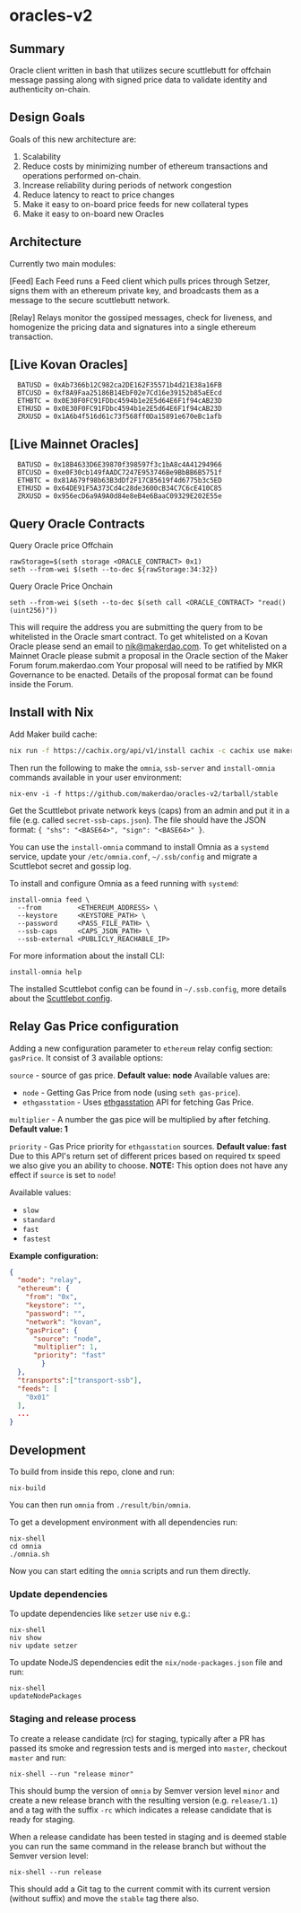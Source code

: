 # oracles-v2

## Summary

Oracle client written in bash that utilizes secure scuttlebutt for offchain message passing along with signed price data to validate identity and authenticity on-chain.

## Design Goals

Goals of this new architecture are:
  1. Scalability
  2. Reduce costs by minimizing number of ethereum transactions and operations performed on-chain.
  3. Increase reliability during periods of network congestion
  4. Reduce latency to react to price changes
  5. Make it easy to on-board price feeds for new collateral types
  6. Make it easy to on-board new Oracles

## Architecture
Currently two main modules:

[Feed]
Each Feed runs a Feed client which pulls prices through Setzer, signs them with an ethereum private key, and broadcasts them as a message to the secure scuttlebutt network.

[Relay]
Relays monitor the gossiped messages, check for liveness, and homogenize the pricing data and signatures into a single ethereum transaction.

## [Live Kovan Oracles]
      BATUSD = 0xAb7366b12C982ca2DE162F35571b4d21E38a16FB
      BTCUSD = 0xf8A9Faa25186B14EbF02e7Cd16e39152b85aEEcd
      ETHBTC = 0x0E30F0FC91FDbc4594b1e2E5d64E6F1f94cAB23D
      ETHUSD = 0x0E30F0FC91FDbc4594b1e2E5d64E6F1f94cAB23D
      ZRXUSD = 0x1A6b4f516d61c73f568ff0Da15891e670eBc1afb

## [Live Mainnet Oracles]
      BATUSD = 0x18B4633D6E39870f398597f3c1bA8c4A41294966
      BTCUSD = 0xe0F30cb149fAADC7247E953746Be9BbBB6B5751f
      ETHBTC = 0x81A679f98b63B3dDf2F17CB5619f4d6775b3c5ED
      ETHUSD = 0x64DE91F5A373Cd4c28de3600cB34C7C6cE410C85
      ZRXUSD = 0x956ecD6a9A9A0d84e8eB4e6BaaC09329E202E55e

## Query Oracle Contracts

Query Oracle price Offchain   
```
rawStorage=$(seth storage <ORACLE_CONTRACT> 0x1)
seth --from-wei $(seth --to-dec ${rawStorage:34:32})
```

Query Oracle Price Onchain

```
seth --from-wei $(seth --to-dec $(seth call <ORACLE_CONTRACT> "read()(uint256)"))
```
This will require the address you are submitting the query from to be whitelisted in the Oracle smart contract.
To get whitelisted on a Kovan Oracle please send an email to nik@makerdao.com.
To get whitelisted on a Mainnet Oracle please submit a proposal in the Oracle section of the Maker Forum forum.makerdao.com
Your proposal will need to be ratified by MKR Governance to be enacted. Details of the proposal format can be found inside the Forum.

## Install with Nix

Add Maker build cache:

```sh
nix run -f https://cachix.org/api/v1/install cachix -c cachix use maker
```

Then run the following to make the `omnia`, `ssb-server` and `install-omnia`
commands available in your user environment:

```
nix-env -i -f https://github.com/makerdao/oracles-v2/tarball/stable
```

Get the Scuttlebot private network keys (caps) from an admin and put it in a file
(e.g. called `secret-ssb-caps.json`). The file should have the JSON format:
`{ "shs": "<BASE64>", "sign": "<BASE64>" }`.

You can use the `install-omnia` command to install Omnia as a `systemd`
service, update your `/etc/omnia.conf`, `~/.ssb/config` and migrate a
Scuttlebot secret and gossip log.


To install and configure Omnia as a feed running with `systemd`:

```
install-omnia feed \
  --from         <ETHEREUM_ADDRESS> \
  --keystore     <KEYSTORE_PATH> \
  --password     <PASS_FILE_PATH> \
  --ssb-caps     <CAPS_JSON_PATH> \
  --ssb-external <PUBLICLY_REACHABLE_IP>
```

For more information about the install CLI:

```
install-omnia help
```

The installed Scuttlebot config can be found in `~/.ssb.config`, more details
about the [Scuttlebot config](https://github.com/ssbc/ssb-config#configuration).

## Relay Gas Price configuration

Adding a new configuration parameter to `ethereum` relay config section: `gasPrice`.
It consist of 3 available options: 

`source` - source of gas price. **Default value: node**
Available values are: 

 - `node` - Getting Gas Price from node (using `seth gas-price`).
 - `ethgasstation` - Uses [ethgasstation](https://ethgasstation.info) API for fetching Gas Price.

`multiplier` - A number the gas pice will be multiplied by after fetching. **Default value: 1**

`priority` - Gas Price priority for `ethgasstation` sources. **Default value: fast**
Due to this API's return set of different prices based on required tx speed we also give you an ability to choose.
**NOTE:** This option does not have any effect if `source` is set to `node`!

Available values:

 - `slow`
 - `standard`
 - `fast`
 - `fastest`

**Example configuration:**

```json
{
  "mode": "relay",
  "ethereum": {
    "from": "0x",
    "keystore": "",
    "password": "",
    "network": "kovan",
    "gasPrice": {
      "source": "node",
      "multiplier": 1,
      "priority": "fast"
		}
  },
  "transports":["transport-ssb"],
  "feeds": [
    "0x01"
  ],
  ...
}
```

## Development

To build from inside this repo, clone and run:

```
nix-build
```

You can then run `omnia` from `./result/bin/omnia`.

To get a development environment with all dependencies run:

```
nix-shell
cd omnia
./omnia.sh
```

Now you can start editing the `omnia` scripts and run them directly.

### Update dependencies

To update dependencies like `setzer` use `niv` e.g.:

```
nix-shell
niv show
niv update setzer
```

To update NodeJS dependencies edit the `nix/node-packages.json` file and run:

```
nix-shell
updateNodePackages
```

### Staging and release process

To create a release candidate (rc) for staging, typically after a PR has
passed its smoke and regression tests and is merged into `master`, checkout
`master` and run:

```
nix-shell --run "release minor"
```

This should bump the version of `omnia` by Semver version level `minor`
and create a new release branch with the resulting version
(e.g. `release/1.1`) and a tag with the suffix `-rc` which indicates a
release candidate that is ready for staging.

When a release candidate has been tested in staging and is deemed stable you can
run the same command in the release branch but without the Semver version level:

```
nix-shell --run release
```

This should add a Git tag to the current commit with its current version
(without suffix) and move the `stable` tag there also.

